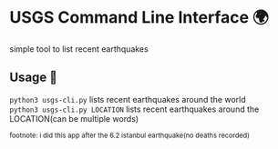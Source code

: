 # USGS Command Line Interface 🌍
simple tool to list recent earthquakes

## Usage 🚀
```python3 usgs-cli.py``` lists recent earthquakes around the world <br>
```python3 usgs-cli.py LOCATION``` lists recent earthquakes around the LOCATION(can be multiple words)

<sup>footnote: i did this app after the 6.2 istanbul earthquake(no deaths recorded)</sup>
